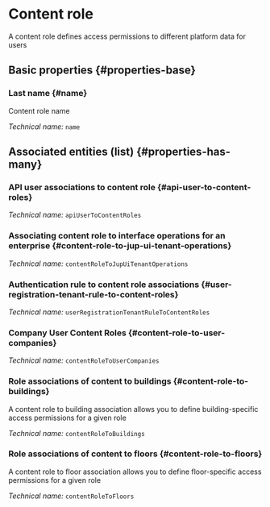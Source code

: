 # Content role
<!--- THIS FILE IS GENERATED PLEASE DO NOT EDIT IT DIRECTLY --->

A content role defines access permissions to different platform data for users

<OH code="contentRole"/>






## Basic properties {#properties-base}
    
### Last name {#name}

Content role name

*Technical name:* ```name```
<PH code="contentRole:name"/>

    



## Associated entities (list) {#properties-has-many}

### API user associations to content role {#api-user-to-content-roles}



*Technical name:* ```apiUserToContentRoles```
<PH code="contentRole:apiUserToContentRoles"/>

### Associating content role to interface operations for an enterprise {#content-role-to-jup-ui-tenant-operations}



*Technical name:* ```contentRoleToJupUiTenantOperations```
<PH code="contentRole:contentRoleToJupUiTenantOperations"/>

### Authentication rule to content role associations {#user-registration-tenant-rule-to-content-roles}



*Technical name:* ```userRegistrationTenantRuleToContentRoles```
<PH code="contentRole:userRegistrationTenantRuleToContentRoles"/>

### Company User Content Roles {#content-role-to-user-companies}



*Technical name:* ```contentRoleToUserCompanies```
<PH code="contentRole:contentRoleToUserCompanies"/>

### Role associations of content to buildings {#content-role-to-buildings}

A content role to building association allows you to define building-specific access permissions for a given role

*Technical name:* ```contentRoleToBuildings```
<PH code="contentRole:contentRoleToBuildings"/>

### Role associations of content to floors {#content-role-to-floors}

A content role to floor association allows you to define floor-specific access permissions for a given role

*Technical name:* ```contentRoleToFloors```
<PH code="contentRole:contentRoleToFloors"/>




